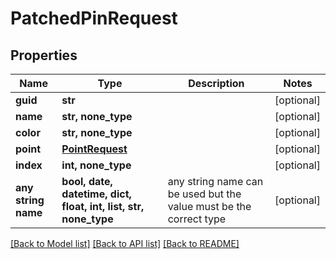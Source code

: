 # PatchedPinRequest


## Properties
Name | Type | Description | Notes
------------ | ------------- | ------------- | -------------
**guid** | **str** |  | [optional] 
**name** | **str, none_type** |  | [optional] 
**color** | **str, none_type** |  | [optional] 
**point** | [**PointRequest**](PointRequest.md) |  | [optional] 
**index** | **int, none_type** |  | [optional] 
**any string name** | **bool, date, datetime, dict, float, int, list, str, none_type** | any string name can be used but the value must be the correct type | [optional]

[[Back to Model list]](../README.md#documentation-for-models) [[Back to API list]](../README.md#documentation-for-api-endpoints) [[Back to README]](../README.md)


